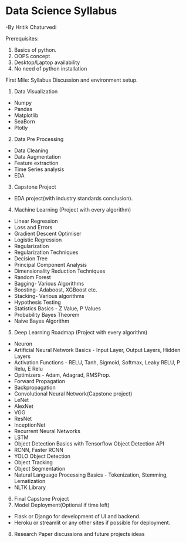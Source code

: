 ﻿# Data Science Syllabus
-By Hritik Chaturvedi

Prerequisites:

1. Basics of python.
1. OOPS concept
1. Desktop/Laptop availability
1. No need of python installation

First Mile: Syllabus Discussion and environment setup.

1. Data Visualization
* Numpy
* Pandas
* Matplotlib
* SeaBorn
* Plotly
2. Data Pre Processing
* Data Cleaning
* Data Augmentation
* Feature extraction
* Time Series analysis
* EDA
3. Capstone Project
* EDA project(with industry standards conclusion).
4. Machine Learning (Project with every algorithm)
* Linear Regression
* Loss and Errors
* Gradient Descent Optimiser
* Logistic Regression
* Regularization
* Regularization Techniques
* Decision Tree
* Principal Component Analysis
* Dimensionality Reduction Techniques
* Random Forest
* Bagging- Various Algorithms
* Boosting- Adaboost, XGBoost etc.
* Stacking- Various algorithms
* Hypothesis Testing
* Statistics Basics - Z Value, P Values
* Probability Bayes Theorem
* Naive Bayes Algorithm
5. Deep Learning Roadmap (Project with every algorithm)
* Neuron
* Artificial Neural Network Basics - Input Layer, Output Layers, Hidden Layers
* Activation Functions - RELU, Tanh, Sigmoid, Softmax, Leaky RELU, P Relu, E Relu
* Optimizers - Adam, Adagrad, RMSProp.
* Forward Propagation
* Backpropagation
* Convolutional Neural Network(Capstone project)
* LeNet
* AlexNet
* VGG
* ResNet
* InceptionNet
* Recurrent Neural Networks
* LSTM
* Object Detection Basics with Tensorflow Object Detection API
* RCNN, Faster RCNN
* YOLO Object Detection
* Object Tracking
* Object Segmentation
* Natural Language Processing Basics - Tokenization, Stemming, Lematization
* NLTK Library
6. Final Capstone Project
6. Model Deployment(Optional if time left)
* Flask or Django for development of UI and backend.
* Heroku or streamlit or any other sites if possible for deployment.
8. Research Paper discussions and future projects ideas
